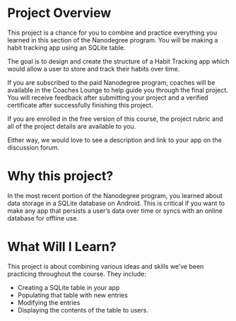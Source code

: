 # Project Overview
This project is a chance for you to combine and practice everything you learned in this section of the Nanodegree program. You will be making a habit tracking app using an SQLite table. 

The goal is to design and create the structure of a Habit Tracking app which would allow a user to store and track their habits over time.

If you are subscribed to the paid Nanodegree program, coaches will be available in the Coaches Lounge to help guide you through the final project. You will receive feedback after submitting your project and a verified certificate after successfully finishing this project.

If you are enrolled in the free version of this course, the project rubric and all of the project details are available to you.

Either way, we would love to see a description and link to your app on the discussion forum.
# Why this project?
In the most recent portion of the Nanodegree program, you learned about data storage in a SQLite database on Android. This is critical if you want to make any app that persists a user’s data over time or syncs with an online database for offline use.
 
# What Will I Learn?
This project is about combining various ideas and skills we’ve been practicing throughout the course. They include:
* Creating a SQLite table in your app
* Populating that table with new entries
* Modifying the entries
* Displaying the contents of the table to users.

